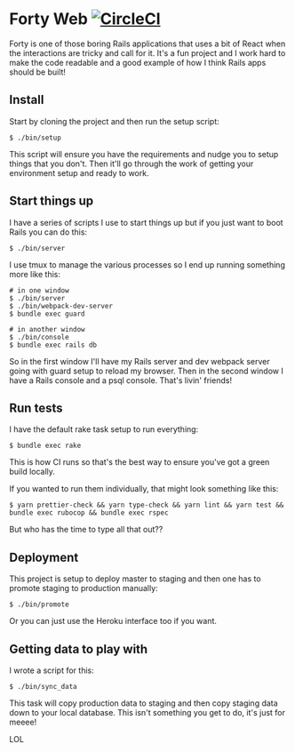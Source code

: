# Forty Web [![CircleCI][badge]][circle]

Forty is one of those boring Rails applications that uses a bit of React when
the interactions are tricky and call for it. It's a fun project and I work hard
to make the code readable and a good example of how I think Rails apps should be
built!

## Install

Start by cloning the project and then run the setup script:

```
$ ./bin/setup
```

This script will ensure you have the requirements and nudge you to setup things
that you don't. Then it'll go through the work of getting your environment setup
and ready to work.

## Start things up

I have a series of scripts I use to start things up but if you just want to boot
Rails you can do this:

```
$ ./bin/server
```

I use tmux to manage the various processes so I end up running something more
like this:

```
# in one window
$ ./bin/server
$ ./bin/webpack-dev-server
$ bundle exec guard

# in another window
$ ./bin/console
$ bundle exec rails db
```

So in the first window I'll have my Rails server and dev webpack server going
with guard setup to reload my browser. Then in the second window I have a Rails
console and a psql console. That's livin' friends!

## Run tests

I have the default rake task setup to run everything:

```
$ bundle exec rake
```

This is how CI runs so that's the best way to ensure you've got a green build
locally.

If you wanted to run them individually, that might look something like this:

```
$ yarn prettier-check && yarn type-check && yarn lint && yarn test && bundle exec rubocop && bundle exec rspec
```

But who has the time to type all that out??

## Deployment

This project is setup to deploy master to staging and then one has to promote
staging to production manually:

```
$ ./bin/promote
```

Or you can just use the Heroku interface too if you want.

## Getting data to play with

I wrote a script for this:

```
$ ./bin/sync_data
```

This task will copy production data to staging and then copy staging data down
to your local database. This isn't something you get to do, it's just for meeee!

[badge]: https://circleci.com/gh/verynicecode/forty-web.svg?style=svg
[circle]: https://circleci.com/gh/verynicecode/forty-web
LOL

